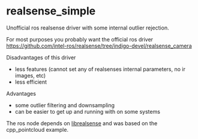 # realsense_simple
Unofficial ros realsense driver with some internal outlier rejection.

For most purposes you probably want the official ros driver https://github.com/intel-ros/realsense/tree/indigo-devel/realsense_camera

Disadvantages of this driver
- less features (cannot set any of realsenses internal parameters, no ir images, etc)
- less efficient

Advantages
- some outlier filtering and downsampling
- can be easier to get up and running with on some systems

The ros node depends on [librealsense](https://github.com/IntelRealSense/librealsense) and was based on the cpp_pointcloud example.
